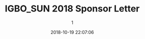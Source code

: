 ---
index: 5097
title: "IGBO_SUN 2018 Sponsor Letter"
subtitle: ""
author: 1
date: "2018-10-19 22:07:06"
date_gmt: "2018-10-19 20:07:06"
excerpt: ""
content: "    <section class=\"section content\">\r\n          <p>Dear Sir/Madam,</p>\r\n\r\n          <p>Greetings from ArtKids Foundation Holland-a Not-for-Profit and Non-Governmental Organization that is practically putting back smiles on the faces of Millions of Africans via the introduction of our life-changing IGBO_SUN ENERGY (IKE'ANWU).</p>\r\n\r\n          <p>For ages, Africa was spiritually and physically left in thick darkness.\r\n          While Africa's spiritual darkness was unseen, her physical darkness which is caused by Epileptic Electricity or the total lack of Electricity is as evident as day light~awaiting your arrival.</p>\r\n\r\n          <p>All Government efforts through Hydro Electric Power Generation as well as individual and Community Efforts through Power Generators could not address the Electric Energy challenges presently faced by African home, businesses and industries not to talk of solving them.</p>\r\n\r\n          <p>This is the reason for ArtKids' introduction of Sun Energy in Igboland and Africa.\r\n          Igboland is called \"The land of the Rising Sun\" because of being located in the heart of the Sun where energy resides. It is therefore a great surprise that \"the children of the Sun have been in the dark~let us change this ugly narrative as a team.</p>\r\n\r\n          <p>Granted, Igboland has enough Sun Energy to power All homes, businesses and Industries in Igboland~hence, IGBO-SUN ENERY 2018-Forever.</p>\r\n\r\n          <p>Interesting stakeholders and Potential sponsors have been selected to join forces with ArtKids Foundation in lightening Africa by lightening Igboland through IGBO-SUN ENERGY PROJECT.</p>\r\n\r\n          <p>Among invited reputable potential stakeholders/Consumers are; Igbo/African Technical Brains (Thinkers, Inventors and Innovators), Asian Solar Energy Research Institutes, Asian Solar Energy Manufacturers, Philantropists, Business Investors and Energy Consumers.</p>\r\n\r\n          <p>We hereby appeal for your sole sponsorship or co-sponsorship of IGBO-SUN ENERY Summit of November 10th 2018. See enclosed Event Budget for your appreciated consideration.</p>\r\n\r\n          <p>Stakeholders' win-win/profit-sharing methodology:<br>\r\n          As a stakeholder, you are a co-owner of the profits made by IGBO-SUN ENERGY PROJECT carried out by ArtKids International for Igboland through ArtKids Foundation.</p>\r\n\r\n          <p>Sponsorship Benefits:<br>\r\n          By sponsoring or co-sponsoring IGBO-SUN ENERGY SUMMIT 2018, you will share in the publicity IGBO-SUN is sure to generate. Via Online Social Media, Websites, Email campaigns, Videos, documentaries, Interviews and corporate branding, your messages would be directly and indirectly sent to Africans and the International community.</p>\r\n\r\n          <p>In anticipation of a positive response, on behalf of Igbo/African people, ArtKids Foundation appreciates your anticipated inputs in making IGBO-SUN ENERGY SUMMIT $TAKEHOLDERS 2018 @Umueke Villa Hall a dream come through.</p>\r\n\r\n          <p>Signed:<br>\r\n          Eze (King) Ezekwesiri Enyinnaya Obioha<br>\r\n          Ya-hu'Shi'ya Ha Mashiri'Ya II<br>\r\n          CEO: ArtKids International</p>\r\n\r\n          <p><a href=\"https://www.artkidsfoundation.org/igbo-sun-2018/\" title=\"Visit ArtKids Igbo Sun Event page\" target=\"_blank\">artkidsfoundation.org/igbo-sun-2018/</a> | <a href=\"tel:+2349034650087\" title=\"Call ArtKids Africa\">+2349034650087</a> | <a href=\"mailto:Info@artkidsfoundation.org\" title=\"Email ArtKids Africa\">info@artkidsfoundation.org</a><br></p>\r\n    </section>\r\n    <section class=\"section content\">\r\n      <div class=\"columns\">\r\n        <div class=\"column is-6\">\r\n          <h3 class=\"subtitle has-text-grey-dark is-italic is-size-4-desktop is-size-5-touch\">Registration Form</h3>\r\n          [insert page='igbo_sun-2018-registration-form' display='excerpt']\r\n        </div>\r\n        <div class=\"column is-6\">\r\n      <h3 class=\"subtitle has-text-grey-dark is-italic is-size-4-desktop is-size-5-touch\">Download Sponsors Letter</h3>\r\n          <figure class=\"image is-3by4 box effect-selena has-text-left has-text-white has-text-weight-semibold has-text-shadow\">\r\n            <div class=\"dcll-bgwrap\" style=\"background-color:#635c57;\"></div>\r\n            <img src=\"data:image/gif;base64,R0lGODlhAQABAIABAGNcVwAAACwAAAAAAQABAAACAkQBADs=\" data-src=\"https://www.artkidsfoundation.org/app/uploads/2018/11/Letter-To-Sponsor.jpg\" alt=\"\" width=\"789\" height=\"1024\" class=\"alignnone size-full wp-image-5028 dcll-image dcll-placeholder\" />\r\n\r\n            <figcaption>\r\n              <a class=\"cover-link\" href=\"https://www.artkidsfoundation.org/app/uploads/2018/09/Letter-to-Sponsors-Igbo-Sun-Energy-Stakeholders-Summit-2018-–-ArtKids-Foundation.pdf\" title=\"Download Letter to Sponsors - Igbo Sun Energy Stakeholders Summit 2018 – ArtKids Foundation\">\r\n                <p class=\"title has-text-white is-size-5-desktop is-size-6-touch\"><span class=\"icon is-small\"><i class=\"fa fa-download\"></i></span> Download Letter to Sponsors</p>\r\n                <p class=\"subtitle has-text-grey-lighter is-size-6-desktop is-size-7-touch\">IGBO_SUN ENERGY $TAKEHOLDERS – ArtKids Foundation</p>\r\n                <p class=\"content\"></p>\r\n              </a>\r\n            </figcaption>\r\n          </figure>\r\n        </div>\r\n      </div>\r\n    </section>"
status: "publish"
comment_status: "closed"
name: "igbo_sun-2018-sponsor-letter"
modified: "2018-10-26 18:00:08"
modified_gmt: "2018-10-26 16:00:08"
content_filtered: ""
parent: 0
guid: "https://www.artkidsfoundation.org/?page_id=5097"
type: "page"
comment_count: 0
categories: []
tags: []
---